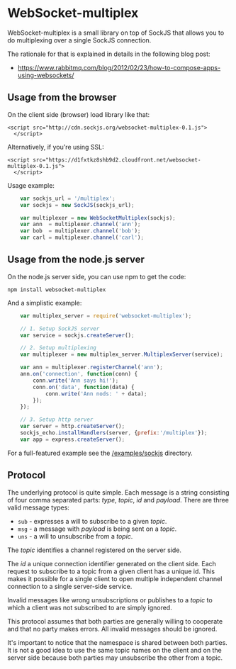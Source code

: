 WebSocket-multiplex
===================

WebSocket-multiplex is a small library on top of SockJS that allows
you to do multiplexing over a single SockJS connection.

The rationale for that is explained in details in the following blog
post:

  * https://www.rabbitmq.com/blog/2012/02/23/how-to-compose-apps-using-websockets/


Usage from the browser
----------------------

On the client side (browser) load library like that:

    <script src="http://cdn.sockjs.org/websocket-multiplex-0.1.js">
      </script>

Alternatively, if you're using SSL:

    <script src="https://d1fxtkz8shb9d2.cloudfront.net/websocket-multiplex-0.1.js">
      </script>

Usage example:

```javascript
    var sockjs_url = '/multiplex';
    var sockjs = new SockJS(sockjs_url);

    var multiplexer = new WebSocketMultiplex(sockjs);
    var ann  = multiplexer.channel('ann');
    var bob  = multiplexer.channel('bob');
    var carl = multiplexer.channel('carl');
```

Usage from the node.js server
-----------------------------

On the node.js server side, you can use npm to get the code:

    npm install websocket-multiplex

And a simplistic example:

```javascript
    var multiplex_server = require('websocket-multiplex');

    // 1. Setup SockJS server
    var service = sockjs.createServer();

    // 2. Setup multiplexing
    var multiplexer = new multiplex_server.MultiplexServer(service);

    var ann = multiplexer.registerChannel('ann');
    ann.on('connection', function(conn) {
        conn.write('Ann says hi!');
        conn.on('data', function(data) {
            conn.write('Ann nods: ' + data);
        });
    });

    // 3. Setup http server
    var server = http.createServer();
    sockjs_echo.installHandlers(server, {prefix:'/multiplex'});
    var app = express.createServer();
```

For a full-featured example see the
[/examples/sockjs](https://github.com/sockjs/websocket-multiplex/tree/master/examples/sockjs)
directory.


Protocol
--------

The underlying protocol is quite simple. Each message is a string consisting of
four comma separated parts: _type_, _topic_, _id_ and _payload_. There are
three valid message types:

 * `sub` - expresses a will to subscribe to a given _topic_.
 * `msg` - a message with _payload_ is being sent on a _topic_.
 * `uns` - a will to unsubscribe from a _topic_.

The _topic_ identifies a channel registered on the server side.

The _id_ a unique connection identifier generated on the client side. Each
request to subscribe to a topic from a given client has a unique id.
This makes it possible for a single client to open multiple independent
channel connection to a single server-side service.

Invalid messages like wrong unsubscriptions or publishes to a _topic_
to which a client was not subscribed to are simply ignored.

This protocol assumes that both parties are generally willing to
cooperate and that no party makes errors. All invalid
messages should be ignored.

It's important to notice that the namespace is shared between both
parties. It is not a good idea to use the same topic names on the
client and on the server side because both parties may unsubscribe
the other from a topic.
